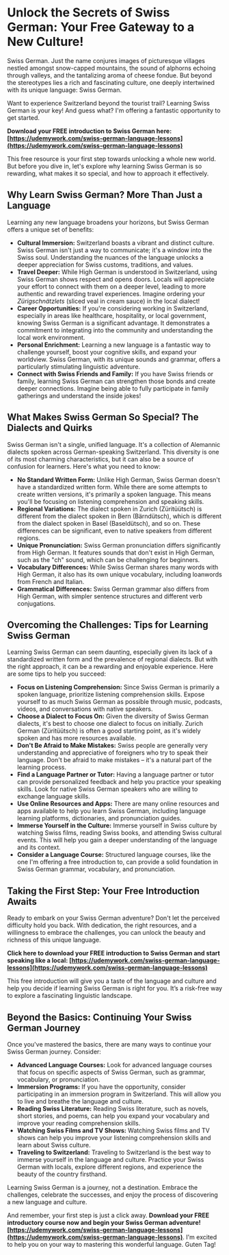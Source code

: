 # Unlock the Secrets of Swiss German: Your Free Gateway to a New Culture!

Swiss German. Just the name conjures images of picturesque villages nestled amongst snow-capped mountains, the sound of alphorns echoing through valleys, and the tantalizing aroma of cheese fondue. But beyond the stereotypes lies a rich and fascinating culture, one deeply intertwined with its unique language: Swiss German.

Want to experience Switzerland beyond the tourist trail? Learning Swiss German is your key! And guess what? I'm offering a fantastic opportunity to get started.

**Download your FREE introduction to Swiss German here: [https://udemywork.com/swiss-german-language-lessons](https://udemywork.com/swiss-german-language-lessons)**

This free resource is your first step towards unlocking a whole new world. But before you dive in, let's explore why learning Swiss German is so rewarding, what makes it so special, and how to approach it effectively.

## Why Learn Swiss German? More Than Just a Language

Learning any new language broadens your horizons, but Swiss German offers a unique set of benefits:

*   **Cultural Immersion:** Switzerland boasts a vibrant and distinct culture. Swiss German isn't just a way to communicate; it's a window into the Swiss soul. Understanding the nuances of the language unlocks a deeper appreciation for Swiss customs, traditions, and values.
*   **Travel Deeper:** While High German is understood in Switzerland, using Swiss German shows respect and opens doors. Locals will appreciate your effort to connect with them on a deeper level, leading to more authentic and rewarding travel experiences. Imagine ordering your *Zürigschnätzlets* (sliced veal in cream sauce) in the local dialect!
*   **Career Opportunities:** If you're considering working in Switzerland, especially in areas like healthcare, hospitality, or local government, knowing Swiss German is a significant advantage. It demonstrates a commitment to integrating into the community and understanding the local work environment.
*   **Personal Enrichment:** Learning a new language is a fantastic way to challenge yourself, boost your cognitive skills, and expand your worldview. Swiss German, with its unique sounds and grammar, offers a particularly stimulating linguistic adventure.
*   **Connect with Swiss Friends and Family:** If you have Swiss friends or family, learning Swiss German can strengthen those bonds and create deeper connections. Imagine being able to fully participate in family gatherings and understand the inside jokes!

## What Makes Swiss German So Special? The Dialects and Quirks

Swiss German isn't a single, unified language. It's a collection of Alemannic dialects spoken across German-speaking Switzerland. This diversity is one of its most charming characteristics, but it can also be a source of confusion for learners. Here's what you need to know:

*   **No Standard Written Form:** Unlike High German, Swiss German doesn't have a standardized written form. While there are some attempts to create written versions, it's primarily a spoken language. This means you'll be focusing on listening comprehension and speaking skills.
*   **Regional Variations:** The dialect spoken in Zurich (Züritüütsch) is different from the dialect spoken in Bern (Bärndütsch), which is different from the dialect spoken in Basel (Baseldütsch), and so on. These differences can be significant, even to native speakers from different regions.
*   **Unique Pronunciation:** Swiss German pronunciation differs significantly from High German. It features sounds that don't exist in High German, such as the "ch" sound, which can be challenging for beginners.
*   **Vocabulary Differences:** While Swiss German shares many words with High German, it also has its own unique vocabulary, including loanwords from French and Italian.
*   **Grammatical Differences:** Swiss German grammar also differs from High German, with simpler sentence structures and different verb conjugations.

## Overcoming the Challenges: Tips for Learning Swiss German

Learning Swiss German can seem daunting, especially given its lack of a standardized written form and the prevalence of regional dialects. But with the right approach, it can be a rewarding and enjoyable experience. Here are some tips to help you succeed:

*   **Focus on Listening Comprehension:** Since Swiss German is primarily a spoken language, prioritize listening comprehension skills. Expose yourself to as much Swiss German as possible through music, podcasts, videos, and conversations with native speakers.
*   **Choose a Dialect to Focus On:** Given the diversity of Swiss German dialects, it's best to choose one dialect to focus on initially. Zurich German (Züritüütsch) is often a good starting point, as it's widely spoken and has more resources available.
*   **Don't Be Afraid to Make Mistakes:** Swiss people are generally very understanding and appreciative of foreigners who try to speak their language. Don't be afraid to make mistakes – it's a natural part of the learning process.
*   **Find a Language Partner or Tutor:** Having a language partner or tutor can provide personalized feedback and help you practice your speaking skills. Look for native Swiss German speakers who are willing to exchange language skills.
*   **Use Online Resources and Apps:** There are many online resources and apps available to help you learn Swiss German, including language learning platforms, dictionaries, and pronunciation guides.
*   **Immerse Yourself in the Culture:** Immerse yourself in Swiss culture by watching Swiss films, reading Swiss books, and attending Swiss cultural events. This will help you gain a deeper understanding of the language and its context.
*   **Consider a Language Course:** Structured language courses, like the one I'm offering a free introduction to, can provide a solid foundation in Swiss German grammar, vocabulary, and pronunciation.

## Taking the First Step: Your Free Introduction Awaits

Ready to embark on your Swiss German adventure? Don't let the perceived difficulty hold you back. With dedication, the right resources, and a willingness to embrace the challenges, you can unlock the beauty and richness of this unique language.

**Click here to download your FREE introduction to Swiss German and start speaking like a local: [https://udemywork.com/swiss-german-language-lessons](https://udemywork.com/swiss-german-language-lessons)**

This free introduction will give you a taste of the language and culture and help you decide if learning Swiss German is right for you. It’s a risk-free way to explore a fascinating linguistic landscape.

## Beyond the Basics: Continuing Your Swiss German Journey

Once you've mastered the basics, there are many ways to continue your Swiss German journey. Consider:

*   **Advanced Language Courses:** Look for advanced language courses that focus on specific aspects of Swiss German, such as grammar, vocabulary, or pronunciation.
*   **Immersion Programs:** If you have the opportunity, consider participating in an immersion program in Switzerland. This will allow you to live and breathe the language and culture.
*   **Reading Swiss Literature:** Reading Swiss literature, such as novels, short stories, and poems, can help you expand your vocabulary and improve your reading comprehension skills.
*   **Watching Swiss Films and TV Shows:** Watching Swiss films and TV shows can help you improve your listening comprehension skills and learn about Swiss culture.
*   **Traveling to Switzerland:** Traveling to Switzerland is the best way to immerse yourself in the language and culture. Practice your Swiss German with locals, explore different regions, and experience the beauty of the country firsthand.

Learning Swiss German is a journey, not a destination. Embrace the challenges, celebrate the successes, and enjoy the process of discovering a new language and culture.

And remember, your first step is just a click away. **Download your FREE introductory course now and begin your Swiss German adventure! [https://udemywork.com/swiss-german-language-lessons](https://udemywork.com/swiss-german-language-lessons)**. I'm excited to help you on your way to mastering this wonderful language. Guten Tag!
